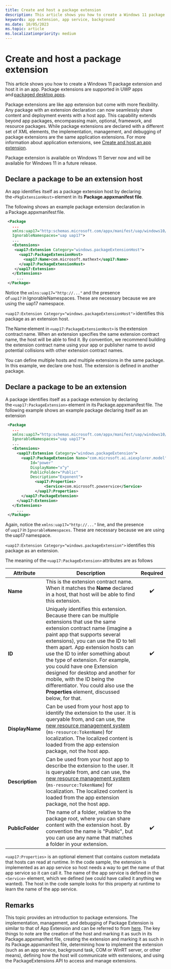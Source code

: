 ```yaml
---
title: Create and host a package extension 
description: This article shows you how to create a Windows 11 package extension and host it in an app. Package extensions are supported in UWP apps and packaged desktop apps.
keywords: app extension, app service, background
ms.date: 10/05/2023
ms.topic: article
ms.localizationpriority: medium
---
```


# Create and host a package extension 

This article shows you how to create a Windows 11 package extension and host it in an app. Package extensions are supported in UWP apps and [packaged desktop apps](/windows/apps/desktop/modernize/#msix-packages). 

Package extensions are like app extension but come with more flexibility.
Any package with an extension declaration can now seamlessly share content and deployment events with a host app. This capability extends beyond app packages, encompassing main, optional, framework, and resource packages. 
While package extensions are declared with a different set of XML elements, the implementation, management, and debugging of package extensions are the same application extensions. 
For more information about application extensions, see [Create and host an app extension](/windows/uwp/launch-resume/how-to-create-an-extension).

Package extension is available on Windows 11 Server now and will be available for Windows 11 in a future release. 

## Declare a package to be an extension host

An app identifies itself as a package extension host by declaring the `<PkgExtensionHost>` element in its **Package.appxmanifest file**.  

The following shows an example package extension declaration in a Package.appxmanifest file.

```xml
 <Package 
   ... 
   xmlns:uap17="http:schemas.microsoft.com/appx/manifest/uap/windows10/17" 
   IgnorableNamespaces="uap uap17"> 
   ... 
   <Extensions> 
    <uap17:Extension Category="windows.packageExtensionHost">
      <uap17:PackageExtensionHost>
        <uap17:Name>com.microsoft.mathext</uap17:Name>
      </uap17:PackageExtensionHost>
    </uap17:Extension>
   </Extensions> 
     ... 
 </Package> 
```

Notice the `xmlns:uap17="http://..."` and the presence of `uap17` in IgnorableNamespaces. These are necessary because we are using the uap17 namespace.

`<uap17:Extension Category="windows.packageExtensionHost">` identifies this package as an extension host. 

The Name element in `<uap17:PackageExtensionHost>` is the extension contract name. When an extension specifies the same extension contract name, the host will be able to find it. By convention, we recommend building the extension contract name using your app or publisher name to avoid potential collisions with other extension contract names. 

You can define multiple hosts and multiple extensions in the same package. In this example, we declare one host. The extension is defined in another package. 

## Declare a package to be an extension 

A package identifies itself as a package extension by declaring the `<uap17:PackageExtension>` element in its Package.appxmanifest file. The following example shows an example package declaring itself as an extension

```xml
 <Package 
   ... 
   xmlns:uap17="http:schemas.microsoft.com/appx/manifest/uap/windows10/17" 
   IgnorableNamespaces="uap uap17"> 
   ... 
   <Extensions> 
     <uap17:Extension Category="windows.packageExtension"> 
       <uap17:PackageExtension Name="com.microsoft.ai.aiexplorer.model" 
           Id="power" 
           DisplayName="x^y" 
           PublicFolder="Public"
		   Description="Exponent"> 
             <uap17:Properties> 
                 <Service>com.microsoft.powservice</Service>
             </uap17:Properties> 
       </uap17:PackageExtension> 
     </uap17:Extension> 
   </Extensions> 
     ... 
 </Package> 
```

Again, notice the `xmlns:uap17="http://..."` line, and the presence of `uap17` in `IgnorableNamespaces`. These are necessary because we are using the uap17 namespace. 

`<uap17:Extension Category="windows.packageExtension">` identifies this package as an extension. 

The meaning of the `<uap17:PackageExtension>` attributes are as follows

|Attribute|Description|Required|
|---------|-----------|:------:|
|**Name**|This is the extension contract name. When it matches the **Name** declared in a host, that host will be able to find this extension.| :heavy_check_mark: |
|**ID**| Uniquely identifies this extension. Because there can be multiple extensions that use the same extension contract name (imagine a paint app that supports several extensions), you can use the ID to tell them apart. App extension hosts can use the ID to infer something about the type of extension. For example, you could have one Extension designed for desktop and another for mobile, with the ID being the differentiator. You could also use the **Properties** element, discussed below, for that.| :heavy_check_mark: |
|**DisplayName**| Can be used from your host app to identify the extension to the user. It is queryable from, and can use, the [new resource management system](../app-resources/using-mrt-for-converted-desktop-apps-and-games.md) (`ms-resource:TokenName`) for localization. The localized content is loaded from the app extension package, not the host app. | |
|**Description** | Can be used from your host app to describe the extension to the user. It is queryable from, and can use, the [new resource management system](../app-resources/using-mrt-for-converted-desktop-apps-and-games.md) (`ms-resource:TokenName`) for localization. The localized content is loaded from the app extension package, not the host app. | |
|**PublicFolder**|The name of a folder, relative to the package root, where you can share content with the extension host. By convention the name is "Public", but you can use any name that matches a folder in your extension.| :heavy_check_mark: |

`<uap17:Properties>` is an optional element that contains custom metadata that hosts can read at runtime. 
In the code sample, the extension is implemented as an app service so host needs a way to get the name of that app service so it can call it. 
The name of the app service is defined in the `<Service>` element, which we defined (we could have called it anything we wanted). 
The host in the code sample looks for this property at runtime to learn the name of the app service.

## Remarks

This topic provides an introduction to package extensions. The implementation, management, and debugging of Package Extension is similar to that of App Extension and can be referred to from [here](/windows/uwp/launch-resume/how-to-create-an-extension). 
The key things to note are the creation of the host and marking it as such in its Package.appxmanifest file, creating the extension and marking it as such in its Package.appxmanifest file, determining how to implement the extension (such as an app service, background task, COM or WinRT server, or other means), defining how the host will communicate with extensions, and using the PackageExtensions API to access and manage extensions.


